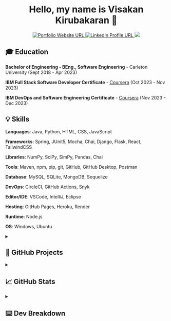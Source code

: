 <h1 align="center">Hello, my name is Visakan Kirubakaran 👋 </h1> 
<p align="center">
  <a href="https://vikiru.vercel.app/">
    <img src="https://img.shields.io/badge/Portfolio-255E63?style=for-the-badge&logo=About.me&logoColor=white" alt="Portfolio Website URL">
  </a>
  <a href="https://www.linkedin.com/in/viskirubakaran/">
    <img src="https://img.shields.io/badge/LinkedIn-0077B5?style=for-the-badge&logo=linkedin&logoColor=white" alt="LinkedIn Profile URL">
  </a>
  <a href="https://wakatime.com/@vikiru">
    <img src="https://img.shields.io/badge/WakaTime-000000?style=for-the-badge&logo=WakaTime&logoColor=white">
  </a>
</p>

## 🎓 Education

**Bachelor of Engineering - BEng., Software Engineering** - Carleton University (Sept 2018 - Apr 2023)

**IBM Full Stack Software Developer Certificate** - [Coursera](https://coursera.org/share/2c288e462af814df334a75f4e59cbfe6) (Oct 2023 - Nov 2023)

**IBM DevOps and Software Engineering Certificate** - [Coursera](https://coursera.org/share/ff5dc718cd4f17208f60c5004f079928) (Nov 2023 - Dec 2023)

## 💡 Skills

**Languages**: Java, Python, HTML, CSS, JavaScript

**Frameworks**: Spring, JUnit5, Mocha, Chai, Django, Flask, React, TailwindCSS

**Libraries**: NumPy, SciPy, SimPy, Pandas, Chai

**Tools**: Maven, npm, pip, git, GitHub, GitHub Desktop, Postman

**Database**: MySQL, SQLite, MongoDB, Sequelize

**DevOps**: CircleCI, GitHub Actions, Snyk

**Editor/IDE**: VSCode, IntelliJ, Eclipse

**Hosting**: GitHub Pages, Heroku, Render

**Runtime**: Node.js

**OS**: Windows, Ubuntu


<details>
<summary><h2>🚀 GitHub Projects</h2></summary>

|                   Project Name                    |                                Technologies Used                                 |                            Link                            |
| :-----------------------------------------------: | :------------------------------------------------------------------------------: | :--------------------------------------------------------: |
| Portfolio Website                                 |                     `React`, `React Router`, `TailwindCSS`                        | [GitHub Repo](https://github.com/vikiru/vikiru.github.io)  |
|         Urvo \| Multi-purpose Discord Bot         |                `Node.js`, `SQLite`, `Sequelize`, `Mocha`, `Chai`                 |       [GitHub Repo](https://github.com/vikiru/Urvo)        |
|         CodeSmell \| Static Analysis Tool         | `Java`,`Maven`, `JUnit`, `Python`, `JavaFX WebView`, `HTML`, `CSS`, `JavaScript` |     [GitHub Repo](https://github.com/vikiru/CodeSmell)     |
| discrete-sim \| Manufacturing Facility Simulation |                       `Python`, `NumPy`, `SciPy`, `SimPy`                        |   [GitHub Repo](https://github.com/vikiru/discrete-sim)    |
|   Mini-SurveyMonkey \| Spring Boot CRUD Web App   |       `Java`, `Maven`, `Spring Boot`, `Thymeleaf`, `JUnit`, `HTML`, `CSS`        | [GitHub Repo](https://github.com/vikiru/Mini-SurveyMonkey) |
|       Elevator Simulator \| Threads and UDP       |                             `Java`, `Maven`, `JUnit`                             |                         `private`                          |
|           digitalRisk \| MVC Swing Game           |                        `Java`, `Maven`, `JUnit`, `Swing`                         |    [GitHub Repo](https://github.com/flavji/digitalRisk)    |
</details>

<details>
  <summary><h2>📈 GitHub Stats</h2></summary>
  <p align="center">
<a href="https://github.com/anuraghazra/github-readme-stats"><img src="https://github-readme-stats.vercel.app/api/?username=vikiru&show_icons=true&count_private=true&theme=react&hide_border=true&bg_color=1F222E" width="400px" alt="Visakan Kirubakaran's Github Stats" /></a>
<a href="https://github.com/anuraghazra/github-readme-stats"><img src="https://github-readme-stats.vercel.app/api/top-langs/?username=vikiru&langs_count=8&layout=compact&theme=react&hide_border=true&bg_color=1F222E" height="167px"  alt="Visakan Kirubakaran's Most Used Languages"/></a>
    <a href="https://github.com/DenverCoder1/github-readme-streak-stats"><img src="https://streak-stats.demolab.com?user=vikiru&theme=monokai-metallian&hide_border=true&card_width=500&dates=61DBFA&currStreakNum=61DBFA&ring=61DBFA&currStreakLabel=61DBFA&sideNums=61DBFA&sideLabels=61DBFA&fire=61DBFA" alt="Visakan Kirubakaran's Programming Streak"/></a>
  </p>
</details>

<details>
  <summary><h2>⌨️ Dev Breakdown</h2></summary>
<!--START_SECTION:waka-->

```python
From: 16 January 2024 - To: 23 January 2024

Total Time: 32 hrs 50 mins

JavaScript    28 hrs 22 mins  █████████████████████▓░░░   86.42 %
JSON          2 hrs 38 mins   ██░░░░░░░░░░░░░░░░░░░░░░░   08.05 %
Markdown      1 hr 28 mins    █░░░░░░░░░░░░░░░░░░░░░░░░   04.47 %
Other         16 mins         ▒░░░░░░░░░░░░░░░░░░░░░░░░   00.84 %
```

<!--END_SECTION:waka-->
</details>
